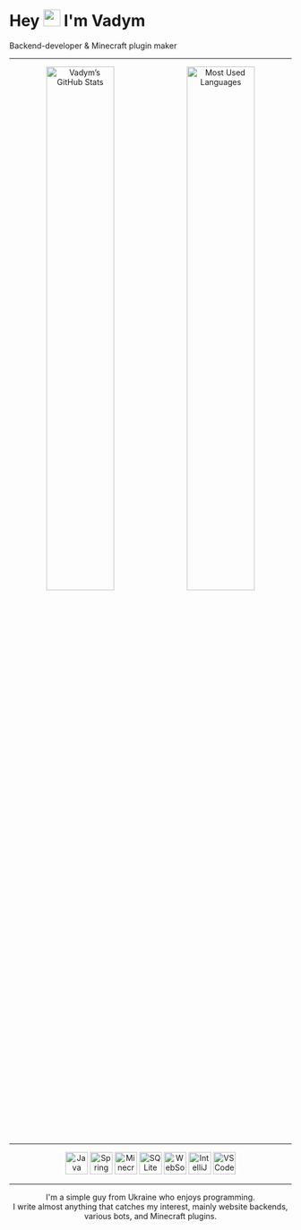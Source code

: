 <!-- Заголовок та привітання -->
<p align="center">
  <h1>Hey <img src="https://media.giphy.com/media/hvRJCLFzcasrR4ia7z/giphy.gif" width="30"/> I'm Vadym</h1>
  <p>Backend-developer &amp; Minecraft plugin maker</p>
</p>

---

<!-- GitHub Stats -->
<p align="center">
  <img src="https://github-readme-stats.vercel.app/api?username=YourGitHubUsername&show_icons=true&theme=dark&count_private=true&include_all_commits=true" alt="Vadym’s GitHub Stats" width="49%"/>
  <img src="https://github-readme-stats.vercel.app/api/top-langs/?username=YourGitHubUsername&layout=compact&theme=dark" alt="Most Used Languages" width="49%"/>
</p>

---

<!-- Tech Stack Icons -->
<p align="center">
  <!-- Java & Spring -->
  <img src="https://cdn.jsdelivr.net/gh/devicons/devicon/icons/java/java-original.svg" alt="Java" width="40" height="40"/>
  <img src="https://cdn.jsdelivr.net/gh/devicons/devicon/icons/spring/spring-original.svg" alt="Spring" width="40" height="40"/>

  <!-- Minecraft -->
  <img src="https://raw.githubusercontent.com/TechsCode/TechsCode/master/assets/minecraft.svg" alt="Minecraft" width="40" height="40"/>

  <!-- Database & WebSocket -->
  <img src="https://cdn.jsdelivr.net/gh/devicons/devicon/icons/sqlite/sqlite-original.svg" alt="SQLite" width="40" height="40"/>
  <img src="https://cdn.jsdelivr.net/gh/devicons/devicon/icons/websocket/websocket-original.svg" alt="WebSocket" width="40" height="40"/>

  <!-- IDEs & Tools -->
  <img src="https://cdn.jsdelivr.net/gh/devicons/devicon/icons/intellij/intellij-original.svg" alt="IntelliJ IDEA" width="40" height="40"/>
  <img src="https://cdn.jsdelivr.net/gh/devicons/devicon/icons/vscode/vscode-original.svg" alt="VSCode" width="40" height="40"/>
</p>

---

<!-- Короткий опис -->
<p align="center">
  I'm a simple guy from Ukraine who enjoys programming. <br/>
  I write almost anything that catches my interest, mainly website backends, various bots, and Minecraft plugins.
</p>

